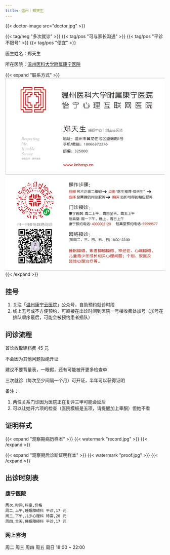 ```yaml
---
title: 温州｜郑天生
---
```


{{< doctor-image src="doctor.jpg" >}}

{{< tag/neg "多次就诊" >}} {{< tag/pos "可与家长沟通" >}}
{{< tag/pos "平诊不限号" >}} {{< tag/pos "便宜" >}}

医生姓名：郑天生

所在医院：[温州医科大学附属康宁医院](https://amap.com/place/B024103ZQK)

{{< expand "联系方式" >}}
![QR](contact.jpg)
{{< /expand >}}

## 挂号

1. 关注「[温州康宁云医院](weixin://wenzhoukangning)」公众号，自助预约就诊时段
1. 线上无号或不方便预约，可直接在出诊时间到医院一号楼收费处加号（加号在排队顺序最后，可能会被预约患者插队）

## 问诊流程

首诊收取建档费 45 元

不会因为其他问题拒绝开证

建议不要背量表，一眼假，还有可能被开更多检查单

三次就诊（每次至少间隔一个月）可开证，半年可以获得证明

备注：

1. 两性关系门诊因为医院正在复评三甲可能会延后
1. 可以让她开六项的检查（医院模板是五项，请提醒加上睾酮）但她不看

## 证明样式

{{< expand "观察期病历样本" >}}
{{< watermark "record.jpg" >}}
{{< /expand >}}

{{< expand "观察期后诊断证明样本" >}}
{{< watermark "proof.jpg" >}}
{{< /expand >}}

## 出诊时刻表

### 康宁医院

```csv
周次,时间,科室,价格
周二,上午,睡眠障碍科 平诊,17 元
周二,下午,儿少心理科 特需,20 元
周四,全天,睡眠障碍科 平诊,17 元
```

### 网上咨询

周二 周三 周四 周五 周日 18:00 ~ 22:00
